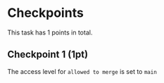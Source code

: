 # Checkpoints

This task has 1 points in total. 

## Checkpoint 1 (1pt)
The access level for `allowed to merge` is set to `main` 